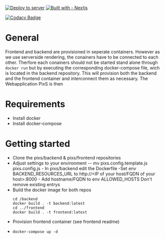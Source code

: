 [![Deploy to server](https://github.com/se-pixs/backend/actions/workflows/deploy.yml/badge.svg)](https://github.com/se-pixs/backend/actions/workflows/deploy.yml)
[![Built with - Nextjs](https://img.shields.io/badge/Built_with-Django-214A23.svg?style=flat&logo=django)](https://www.djangoproject.com/)

[![Codacy Badge](https://app.codacy.com/project/badge/Grade/ca43abfa3f7d45e28efdfce1b7dcc1fa)](https://www.codacy.com/gh/se-pixs/backend/dashboard?utm_source=github.com&amp;utm_medium=referral&amp;utm_content=se-pixs/backend&amp;utm_campaign=Badge_Grade)

# General
Frontend and backend are provisioned in seperate containers. However as we use serverside rendering, the conainers have to be connected to each other. Therfore each conainers should not be started stand alone through 
```docker run``` but by executing the corresponding docker-compose file, wich is located in the backend repository. This will provision both the backend and the frontend container and interconnect them as necessary.
The Webapplication PixS is then 

# Requirements
- Install docker
- Install docker-compose

# Getting started

- Clone the pixs/backend & pixs/frontend repositories
- Adjust settings to your environment
-- mv pixs.config.template.js pixs.config.js
       - In pixs/backend edit the Dockerfile
              -Set env BACKEND_RESOURCES_URL to 
              http://<IP of your host/FQDN of your host>:8000
              - Add hostname/FQDN to env ALLOWED_HOSTS
              Don't remove existing entrys
- Build the docker image for both repos
    ```shell
    cd /backend
    docker build . -t backend:latest
    cd ../frontend
    docker build . -t frontend:latest
    ```
- Provision frontend container (see frontend readme)
-   ```shell
    docker-compose up -d
    ```
